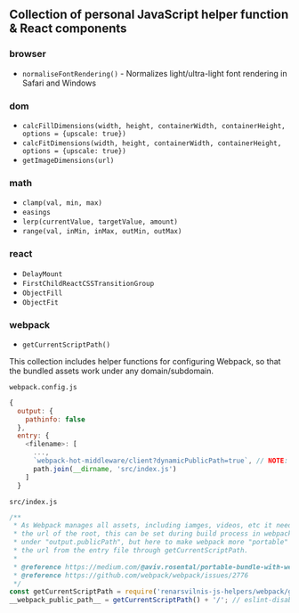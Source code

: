 
## Collection of personal JavaScript helper function & React components

### browser
- `normaliseFontRendering()` - Normalizes light/ultra-light font rendering in Safari and Windows

### dom
- `calcFillDimensions(width, height, containerWidth, containerHeight, options = {upscale: true})`
- `calcFitDimensions(width, height, containerWidth, containerHeight, options = {upscale: true})`
- `getImageDimensions(url)`

### math
- `clamp(val, min, max)`
- `easings`
- `lerp(currentValue, targetValue, amount)`
- `range(val, inMin, inMax, outMin, outMax)`

### react
- `DelayMount`
- `FirstChildReactCSSTransitionGroup`
- `ObjectFill`
- `ObjectFit`

### webpack

- `getCurrentScriptPath()`

This collection includes helper functions for configuring Webpack, so that the bundled assets work under any domain/subdomain.

`webpack.config.js`

```javascript
{
  output: {
    pathinfo: false
  },
  entry: {
    <filename>: [
      ...,
      `webpack-hot-middleware/client?dynamicPublicPath=true`, // NOTE: added only while developing
      path.join(__dirname, 'src/index.js')
    ]
  }
```

`src/index.js`

```javaScript
/**
 * As Webpack manages all assets, including iamges, videos, etc it needs to know
 * the url of the root, this can be set during build process in webpack-config
 * under "output.publicPath", but here to make webpack more "portable" we fetch
 * the url from the entry file through getCurrentScriptPath.
 *
 * @reference https://medium.com/@aviv.rosental/portable-bundle-with-webpack-d2eed216cd4c#.8d0ei927i
 * @reference https://github.com/webpack/webpack/issues/2776
 */
const getCurrentScriptPath = require('renarsvilnis-js-helpers/webpack/getCurrentScriptPath').default;
__webpack_public_path__ = getCurrentScriptPath() + '/'; // eslint-disable-line camelcase, no-undef
```
